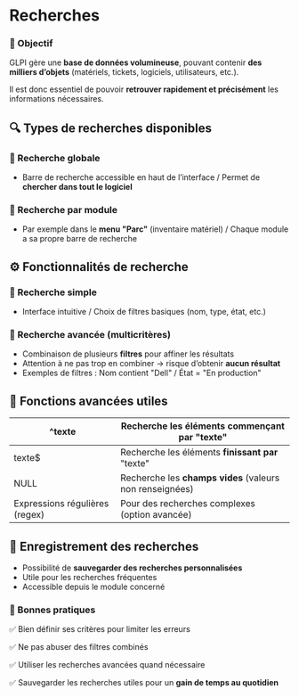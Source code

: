 # Recherches

### **🧠 Objectif**

GLPI gère une **base de données volumineuse**, pouvant contenir **des milliers d’objets** (matériels, tickets, logiciels, utilisateurs, etc.).

Il est donc essentiel de pouvoir **retrouver rapidement et précisément** les informations nécessaires.



## **🔍 Types de recherches disponibles**

### **🔎 Recherche globale**

- Barre de recherche accessible en haut de l’interface / Permet de **chercher dans tout le logiciel**

### **🧰 Recherche par module**

- Par exemple dans le **menu "Parc"** (inventaire matériel) / Chaque module a sa propre barre de recherche



## **⚙️ Fonctionnalités de recherche**

### **🔹 Recherche simple**

- Interface intuitive / Choix de filtres basiques (nom, type, état, etc.)

### **🔸 Recherche avancée (multicritères)**

- Combinaison de plusieurs **filtres** pour affiner les résultats
- Attention à ne pas trop en combiner → risque d’obtenir **aucun résultat**
- Exemples de filtres : Nom contient "Dell" / État = "En production"



## **🧪 Fonctions avancées utiles**

| ^texte | Recherche les éléments **commençant par** "texte" |
|----|----|
| texte$ | Recherche les éléments **finissant par** "texte" |
| NULL | Recherche les **champs vides** (valeurs non renseignées) |
| Expressions régulières (regex) | Pour des recherches complexes (option avancée) |



## **💾 Enregistrement des recherches**

- Possibilité de **sauvegarder des recherches personnalisées**
- Utile pour les recherches fréquentes
- Accessible depuis le module concerné



### **📝 Bonnes pratiques**

✅ Bien définir ses critères pour limiter les erreurs

✅ Ne pas abuser des filtres combinés

✅ Utiliser les recherches avancées quand nécessaire

✅ Sauvegarder les recherches utiles pour un **gain de temps au quotidien**

